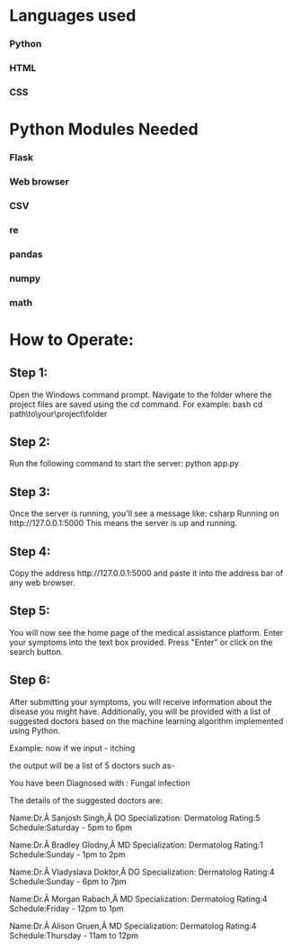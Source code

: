 <h1>Languages used</h1>
<h3>Python</h3>
<h3>HTML</h3>
<h3>CSS</h3>

<h1>Python Modules Needed</h1>
<h3>Flask</h3>
<h3>Web browser</h3>
<h3>CSV</h3>
<h3>re</h3>
<h3>pandas</h3>
<h3>numpy</h3>
<h3>math</h3>

<h1>How to Operate:</h1>

<h2>Step 1:</h2>
Open the Windows command prompt.
Navigate to the folder where the project files are saved using the cd command. For example:
bash
cd path\to\your\project\folder

<h2>Step 2:</h2>
Run the following command to start the server:
python app.py

<h2>Step 3:</h2>
Once the server is running, you'll see a message like:
csharp
Running on http://127.0.0.1:5000
This means the server is up and running.

<h2>Step 4:</h2>
Copy the address http://127.0.0.1:5000 and paste it into the address bar of any web browser.

<h2>Step 5:</h2>
You will now see the home page of the medical assistance platform.
Enter your symptoms into the text box provided.
Press "Enter" or click on the search button.

<h2>Step 6:</h2>
After submitting your symptoms, you will receive information about the disease you might have.
Additionally, you will be provided with a list of suggested doctors based on the machine learning algorithm implemented using Python.

Example: now if we input - itching

the output will be a list of 5 doctors such as-

You have been Diagnosed with : Fungal infection

The details of the suggested doctors are:

Name:Dr.Â Sanjosh Singh,Â DO         Specialization: Dermatolog      Rating:5        Schedule:Saturday - 5pm to 6pm

Name:Dr.Â Bradley Glodny,Â MD        Specialization: Dermatolog      Rating:1        Schedule:Sunday - 1pm to 2pm

Name:Dr.Â Vladyslava Doktor,Â DO     Specialization: Dermatolog      Rating:4        Schedule:Sunday - 6pm to 7pm

Name:Dr.Â Morgan Rabach,Â MD         Specialization: Dermatolog      Rating:4        Schedule:Friday - 12pm to 1pm

Name:Dr.Â Alison Gruen,Â MD          Specialization: Dermatolog      Rating:4        Schedule:Thursday - 11am to 12pm










